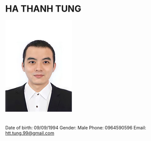 # HA THANH TUNG
![alt text](https://github.com/gunht/SpringBoot-Bug_report/blob/main/card.jpg?raw=true)
#
Date of birth: 09/09/1994
Gender: Male
Phone: 0964590596
Email: htt.tung.99@gmail.com
#
